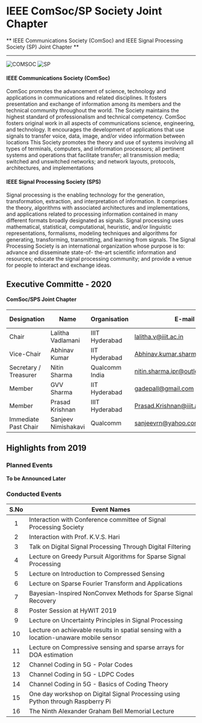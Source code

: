 # IEEE ComSoc/SP Society Joint Chapter
** IEEE Communications Society (ComSoc) and IEEE Signal Processing Society (SP) Joint Chapter **

---

![COMSOC](/user/img/logos/comsoc-logo.png)
![SP](/user/img/logos/sps-logo.jpg)

#### IEEE Communications Society (ComSoc)

ComSoc promotes the advancement of science, technology and applications in
communications and related disciplines. It fosters presentation and exchange of
information among its members and the technical community throughout the world.
The Society maintains the highest standard of professionalism and technical
competency.
ComSoc fosters original work in all aspects of communications science, engineering,
and technology. It encourages the development of applications that use signals to
transfer voice, data, image, and/or video information between locations
This Society promotes the theory and use of systems involving all types of terminals,
computers, and information processors; all pertinent systems and operations that
facilitate transfer; all transmission media; switched and unswitched networks; and
network layouts, protocols, architectures, and implementations

#### IEEE Signal Processing Society (SPS)

Signal processing is the enabling technology for the generation, transformation,
extraction, and interpretation of information. It comprises the theory, algorithms with
associated architectures and implementations, and applications related to processing
information contained in many different formats broadly designated as signals. Signal
processing uses mathematical, statistical, computational, heuristic, and/or linguistic
representations, formalisms, modeling techniques and algorithms for generating,
transforming, transmitting, and learning from signals.
The Signal Processing Society is an international organization whose purpose is to:
advance and disseminate state-of- the-art scientific information and resources; educate
the signal processing community; and provide a venue for people to interact and
exchange ideas.

## Executive Committe - 2020

#### ComSoc/SPS Joint Chapter

| Designation          | Name                | Organisation        | E-mail                         | Membership No |
| -------------------- | ------------------- | ------------------- | ------------------------------ | ------------- |
| Chair                | Lalitha Vadlamani   | IIIT Hyderabad      | lalitha.v@iiit.ac.in           | M 92293689    |
| Vice-Chair           | Abhinav Kumar       | IIT Hyderabad       | Abhinav.kumar.sharma@gmail.com | M 80358261    |
| Secretary / Treasurer            | Nitin Sharma        | Qualcomm India      | nitin.sharma.ipr@outlook.com   | M 94571847    |            
| Member               | GVV Sharma          | IIT Hyderabad       | gadepall@gmail.com             | M 90539415    |
| Member               | Prasad Krishnan     | IIIT Hyderabad      | Prasad.Krishnan@iiit.ac.in     | M 90758758    |
| Immediate Past Chair | Sanjeev Nimishakavi | Qualcomm            | sanjeevrn@yahoo.com            | M 80250684    |

## Highlights from 2019

### Planned Events 

**To be Announced Later**

### Conducted Events

| S.No | Event Names |
| :-----: | ------------------------------------------------------------------------ |
| 1 | Interaction with Conference committee of Signal Processing Society |
| 2 | Interaction with Prof. K.V.S. Hari |
| 3 | Talk on Digital Signal Processing Through Digital Filtering |
| 4 | Lecture on Greedy Pursuit Algorithms for Sparse Signal Processing |
| 5 | Lecture on Introduction to Compressed Sensing |
| 6 | Lecture on Sparse Fourier Transform and Applications |
| 7 | Bayesian-Inspired NonConvex Methods for Sparse Signal Recovery |
| 8 | Poster Session at HyWIT 2019 |
| 9 | Lecture on Uncertainty Principles in Signal Processing |
| 10 | Lecture on achievable results in spatial sensing with a location-unaware mobile sensor |
| 11 | Lecture on Compressive sensing and sparse arrays for DOA estimation |
| 12 | Channel Coding in 5G - Polar Codes |
| 13 | Channel Coding in 5G - LDPC Codes |
| 14 | Channel Coding in 5G - Basics of Coding Theory |
| 15 | One day workshop on Digital Signal Processing using Python through Raspberry Pi |
| 16 | The Ninth Alexander Graham Bell Memorial Lecture |






